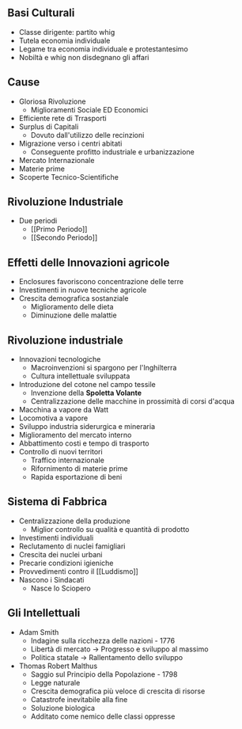 ## Basi Culturali
- Classe dirigente: partito whig
- Tutela economia individuale
- Legame tra economia individuale e protestantesimo
- Nobiltà e whig non disdegnano gli affari

## Cause
- Gloriosa Rivoluzione
	- Miglioramenti Sociale ED Economici
- Efficiente rete di Trrasporti
- Surplus di Capitali
	- Dovuto dall'utilizzo delle recinzioni
- Migrazione verso i centri abitati
	- Conseguente profitto industriale e urbanizzazione
- Mercato Internazionale
- Materie prime
- Scoperte Tecnico-Scientifiche

## Rivoluzione Industriale
- Due periodi
	- [[Primo Periodo]]
	- [[Secondo Periodo]]

## Effetti delle Innovazioni agricole
- Enclosures favoriscono concentrazione delle terre
- Investimenti in nuove tecniche agricole
- Crescita demografica sostanziale
	- Miglioramento delle dieta
	- Diminuzione delle malattie

## Rivoluzione industriale
- Innovazioni tecnologiche
	- Macroinvenzioni si spargono per l'Inghilterra
	- Cultura intellettuale sviluppata
- Introduzione del cotone nel campo tessile
	- Invenzione della **Spoletta Volante**
	- Centralizzazione delle macchine in prossimità di corsi d'acqua
- Macchina a vapore da Watt
- Locomotiva a vapore
- Sviluppo industria siderurgica e mineraria
- Miglioramento del mercato interno
- Abbattimento costi e tempo di trasporto
- Controllo di nuovi territori
	- Traffico internazionale
	- Rifornimento di materie prime
	- Rapida esportazione di beni

## Sistema di Fabbrica
- Centralizzazione della produzione
	- Miglior controllo su qualità e quantità di prodotto
- Investimenti individuali
- Reclutamento di nuclei famigliari
- Crescita dei nuclei urbani
- Precarie condizioni igieniche
- Provvedimenti contro il [[Luddismo]]
- Nascono i Sindacati
	- Nasce lo Sciopero

## Gli Intellettuali
- Adam Smith
	- Indagine sulla ricchezza delle nazioni - 1776
	- Libertà di mercato -> Progresso e sviluppo al massimo
	- Politica statale -> Rallentamento dello sviluppo
- Thomas Robert Malthus
	- Saggio sul Principio della Popolazione - 1798
	- Legge naturale
	- Crescita demografica più veloce di crescita di risorse
	- Catastrofe inevitabile alla fine
	- Soluzione biologica
	- Additato come nemico delle classi oppresse